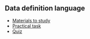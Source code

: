 ## Data definition language
- [Materials to study](ddl/README.md)
- [Practical task](ddl/task/README.md)
- [Quiz](../../../quiz/ddl_quiz.md)



